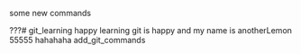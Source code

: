 some new commands

???# git_learning
happy
learning git is happy
and my name is anotherLemon
55555
hahahaha
add_git_commands
